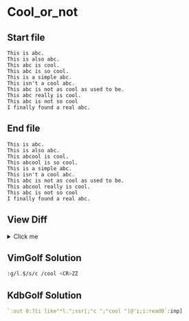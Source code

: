 # Cool_or_not
## Start file
```
This is abc.
This is also abc.
This abc is cool.
This abc is so cool.
This is a simple abc.
This isn't a cool abc.
This abc is not as cool as used to be.
This abc really is cool.
This abc is not so cool
I finally found a real abc.
```
## End file
```
This is abc.
This is also abc.
This abcool is cool.
This abcool is so cool.
This is a simple abc.
This isn't a cool abc.
This abc is not as cool as used to be.
This abcool really is cool.
This abc is not so cool
I finally found a real abc.
```
## View Diff
<details><summary>Click me</summary>

```
3,4c3,4
< This abc is cool.
< This abc is so cool.
---
> This abcool is cool.
> This abcool is so cool.
8c8
< This abc really is cool.
---
> This abcool really is cool.
```
</details>

## VimGolf Solution
```sh
:g/l.$/s/c /cool <CR>ZZ
```
## KdbGolf Solution
```q
`:out 0:?[i like"*l.";ssr[;"c ";"cool "]@'i;i:read0`:inp]
```

